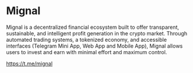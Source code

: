 # Mignal
Mignal is a decentralized financial ecosystem built to offer transparent, sustainable, and intelligent profit generation in the crypto market. Through automated trading systems, a tokenized economy, and accessible interfaces (Telegram Mini App, Web App and Mobile App), Mignal allows users to invest and earn with minimal effort and maximum control.

https://t.me/mignal
